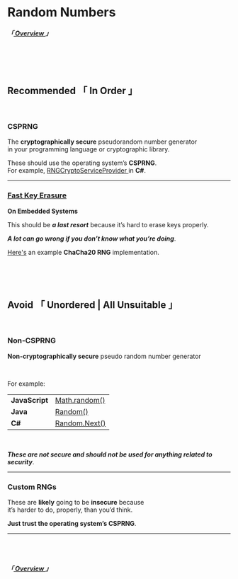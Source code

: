 
[ RNGCryptoServiceProvider ]: https://docs.microsoft.com/en-us/dotnet/api/system.security.cryptography.rngcryptoserviceprovider?view=net-5.0
[ Fast Key Erasure ]: https://blog.cr.yp.to/20170723-random.html
[ CHACHA20 Random ]: https://github.com/WebAssembly/wasi-libc/blob/main/libc-top-half/sources/arc4random.c

[ Overview ]: ../Overview


# Random Numbers
##### 「[ Overview ]」

<br>
<br>
<br>

## **Recommended** 「 In Order 」

<br>

### CSPRNG

The **cryptographically secure** pseudorandom number generator<br>
in your programming language or cryptographic library.

These should use the operating system’s **CSPRNG**.<br>
For example, [ RNGCryptoServiceProvider ] in **C#**.

---

### [Fast Key Erasure][ Fast Key Erasure ]
**On Embedded Systems**

This should be ***a last resort*** because it’s hard to erase keys properly.

***A lot can go wrong if you don’t know what you’re doing***.

[Here's][ CHACHA20 Random ] an example **ChaCha20 RNG** implementation.

<br>
<br>
<br>

## **Avoid** 「 Unordered | All Unsuitable 」

<br>

### Non-CSPRNG
**Non-cryptographically secure** pseudo random number generator

<br>

For example:

<table>
    <tr>
        <td><b>JavaScript</b></td>
        <td><a href = 'https://developer.mozilla.org/en-US/docs/Web/JavaScript/Reference/Global_Objects/Math/random'>Math.random()</a></td>
    </tr>
    <tr>
        <td><b>Java</b></td>
        <td><a href = 'https://docs.oracle.com/javase/8/docs/api/java/util/Random.html'>Random()</a></td>
    </tr>
    <tr>
        <td><b>C#</b></td>
        <td><a href = 'https://docs.microsoft.com/en-us/dotnet/api/system.random.next?view=net-5.0'>Random.Next()</a></td>
    </tr>
</table>

<br>

***These are not secure and should not be used for anything related to security***.

---

### Custom RNGs

These are **likely** going to be **insecure** because<br>it’s harder to do, properly, than you’d think.

**Just trust the operating system’s CSPRNG**.

---

<br>
<br>

##### 「[ Overview ]」
